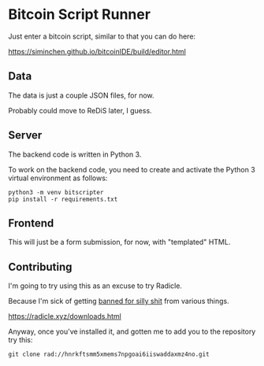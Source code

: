 # Bitcoin Script Runner

Just enter a bitcoin script, similar to that you can do here: 

https://siminchen.github.io/bitcoinIDE/build/editor.html

## Data

The data is just a couple JSON files, for now.

Probably could move to ReDiS later, I guess.

## Server

The backend code is written in Python 3.

To work on the backend code, you need to create and 
activate the Python 3 virtual environment as follows: 

    python3 -m venv bitscripter
    pip install -r requirements.txt

## Frontend

This will just be a form submission, for now, with
"templated" HTML.

## Contributing

I'm going to try using this as an excuse to try Radicle. 

Because I'm sick of
getting [banned for silly shit](https://meta.stackoverflow.com/questions/378976/unexplained-clutter-in-a-post-edited-back-in-by-author)
from various things.

https://radicle.xyz/downloads.html

Anyway, once you've installed it, and gotten me to add
you to the repository try this:

`git clone rad://hnrkftsmm5xmems7npgoai6iiswaddaxmz4no.git`

